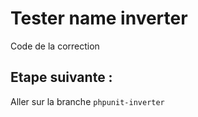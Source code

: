 # Tester name inverter

Code de la correction

## Etape suivante :

Aller sur la branche `phpunit-inverter`
